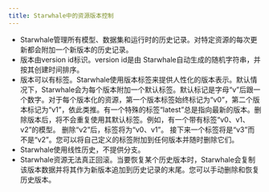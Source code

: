 ```yaml
---
title: Starwhale中的资源版本控制
---
```


- Starwhale管理所有模型、数据集和运行时的历史记录。对特定资源的每次更新都会附加一个新版本的历史记录。
- 版本由version id标识。version id是由 Starwhale自动生成的随机字符串，并按其创建时间排序。
- 版本可以有标签。Starwhale使用版本标签来提供人性化的版本表示。默认情况下，Starwhale会为每个版本附加一个默认标签。默认标记是字母“v”后跟一个数字。对于每个版本化的资源，第一个版本标签始终标记为“v0”，第二个版本标记为“v1”，依此类推。有一个特殊的标签“latest”总是指向最新的版本。删除版本后，将不会重复使用其默认标签。例如，有一个带有标签“v0、v1、v2”的模型。 删除“v2”后，标签将为“v0、v1”。 接下来一个标签将是“v3”而不是“v2”。您可以将自己定义的标签附加到任何版本并随时删除它们。
- Starwhale使用线性历史，不提供分支。
- Starwhale资源无法真正回滚。当要恢复某个历史版本时，Starwhale会复制该版本数据并将其作为新版本追加到历史记录的末尾。您可以手动删除和恢复历史版本。
